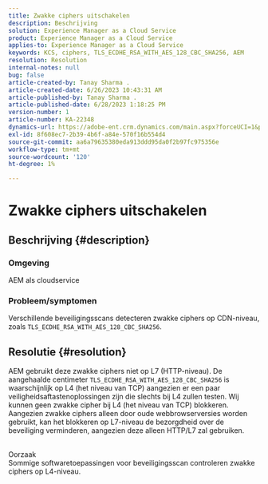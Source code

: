 ```yaml
---
title: Zwakke ciphers uitschakelen
description: Beschrijving
solution: Experience Manager as a Cloud Service
product: Experience Manager as a Cloud Service
applies-to: Experience Manager as a Cloud Service
keywords: KCS, ciphers, TLS_ECDHE_RSA_WITH_AES_128_CBC_SHA256, AEM
resolution: Resolution
internal-notes: null
bug: false
article-created-by: Tanay Sharma .
article-created-date: 6/26/2023 10:43:31 AM
article-published-by: Tanay Sharma .
article-published-date: 6/28/2023 1:18:25 PM
version-number: 1
article-number: KA-22348
dynamics-url: https://adobe-ent.crm.dynamics.com/main.aspx?forceUCI=1&pagetype=entityrecord&etn=knowledgearticle&id=5e242c46-0e14-ee11-8f6e-6045bd006295
exl-id: 8f608ec7-2b39-4b6f-a84e-570f16b554d4
source-git-commit: aa6a79635380eda913ddd95da0f2b97fc975356e
workflow-type: tm+mt
source-wordcount: '120'
ht-degree: 1%

---
```


# Zwakke ciphers uitschakelen

## Beschrijving {#description}


### Omgeving

AEM als cloudservice

### Probleem/symptomen

Verschillende beveiligingsscans detecteren zwakke ciphers op CDN-niveau, zoals `TLS_ECDHE_RSA_WITH_AES_128_CBC_SHA256`.


## Resolutie {#resolution}


AEM gebruikt deze zwakke ciphers niet op L7 (HTTP-niveau). De aangehaalde centimeter `TLS_ECDHE_RSA_WITH_AES_128_CBC_SHA256` is waarschijnlijk op L4 (het niveau van TCP) aangezien er een paar veiligheidsaftastenoplossingen zijn die slechts bij L4 zullen testen. Wij kunnen geen zwakke cipher bij L4 (het niveau van TCP) blokkeren. Aangezien zwakke ciphers alleen door oude webbrowserversies worden gebruikt, kan het blokkeren op L7-niveau de bezorgdheid over de beveiliging verminderen, aangezien deze alleen HTTP/L7 zal gebruiken.


<br>Oorzaak<br>
Sommige softwaretoepassingen voor beveiligingsscan controleren zwakke ciphers op L4-niveau.

